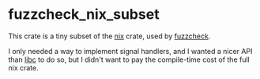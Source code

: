 # fuzzcheck_nix_subset

This crate is a tiny subset of the [nix] crate, used by [fuzzcheck].

I only needed a way to implement signal handlers, and I wanted a nicer API than
[libc] to do so, but I didn't want to pay the compile-time cost of the full
nix crate.

[nix]: https://crates.io/crates/nix
[fuzzcheck]: https://crates.io/crates/fuzzcheck
[libc]: https://crates.io/crates/libc